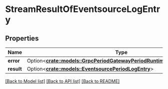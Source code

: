 # StreamResultOfEventsourceLogEntry

## Properties

Name | Type | Description | Notes
------------ | ------------- | ------------- | -------------
**error** | Option<[**crate::models::GrpcPeriodGatewayPeriodRuntimePeriodStreamError**](grpc.gateway.runtime.StreamError.md)> |  | [optional]
**result** | Option<[**crate::models::EventsourcePeriodLogEntry**](eventsource.LogEntry.md)> |  | [optional]

[[Back to Model list]](../README.md#documentation-for-models) [[Back to API list]](../README.md#documentation-for-api-endpoints) [[Back to README]](../README.md)


